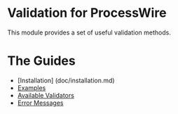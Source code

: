 # Validation for ProcessWire

This module provides a set of useful validation methods.

# The Guides

- [Installation] (doc/installation.md)
- [Examples](doc/examples.md)
- [Available Validators](doc/validators.md)
- [Error Messages](doc/messages.md)
